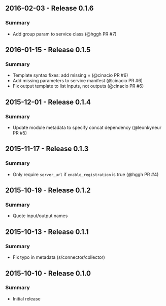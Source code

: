 ## 2016-02-03 - Release 0.1.6

### Summary

- Add group param to service class (@hggh PR #7)

## 2016-01-15 - Release 0.1.5

### Summary

- Template syntax fixes: add missing = (@cinacio PR #6)
- Add missing parameters to service manifest (@cinacio PR #6)
- Fix output template to list inputs, not outputs (@cinacio PR #6)

## 2015-12-01 - Release 0.1.4

### Summary

- Update module metadata to specify concat dependency (@leonkyneur PR #5)

## 2015-11-17 - Release 0.1.3

### Summary

- Only require `server_url` if `enable_registration` is true (@hggh PR #4)

## 2015-10-19 - Release 0.1.2

### Summary

- Quote input/output names

## 2015-10-13 - Release 0.1.1

### Summary

- Fix typo in metadata (s/connector/collector)

## 2015-10-10 - Release 0.1.0

### Summary

- Initial release

